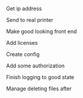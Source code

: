 Get ip address

Send to real printer

Make good looking front end

Add licenses

Create config

Add some authorization

Finish logging to good state

Manage deleting files after



